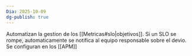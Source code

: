 ```yaml
---
Dia: 2025-10-09
dg-publish: true
---
```

Automatizan la gestion de los [[Metricas#slo|objetivos]]. Si un SLO se rompe, automaticamente se notifica al equipo responsable sobre el devio. 
Se configuran en los [[APM]]
